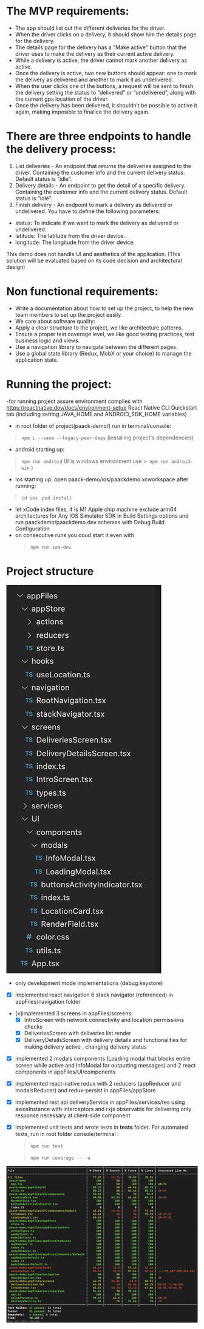 
# The MVP requirements:
* The app should list out the different deliveries for the driver.
* When the driver clicks on a delivery, it should show him the details page for the delivery.
* The details page for the delivery has a "Make active" button that the driver uses to make the delivery as their current active delivery.
* While a delivery is active, the driver cannot mark another delivery as active.
* Once the delivery is active, two new buttons should appear: one to mark the delivery as delivered and another to mark it as undelivered.
* When the user clicks one of the buttons, a request will be sent to finish the delivery setting the status to “delivered” or “undelivered”, along with the current gps location of the driver.
* Once the delivery has been delivered, it shouldn’t be possible to active it again, making imposible to finalice the delivery again.

# There are three endpoints to handle the delivery process:
1. List deliveries - An endpoint that returns the deliveries assigned to the driver. Containing the customer info and the current delivery
status. Default status is “idle”.
2. Delivery details - An endpoint to get the detail of a specific delivery. Containing the customer info and the current delivery status.
Default status is “idle”.
3. Finish delivery - An endpoint to mark a delivery as delivered or undelivered. You have to define the following parameters:
  * status: To indicate if we want to mark the delivery as delivered or undelivered.
  * latitude: The latitude from the driver device.
  * longitude: The longitude from the driver device.

This demo does not handle UI and aesthetics of the application. (This solution will be evaluated based on its code decision and architectural design)

# Non functional requirements:
* Write a documentation about how to set up the project, to help the new team members to set up the project easily.
* We care about software quality:
* Apply a clear structure to the project, we like architecture patterns.
* Ensure a proper test coverage level, we like good testing practices, test business logic and views.
* Use a navigation library to navigate between the different pages.
* Use a global state library (Redux, MobX or your choice) to manage the application state.


# Running the project:
 -for running project assure environment complies with https://reactnative.dev/docs/environment-setup React Native CLI Quickstart tab (including setting JAVA_HOME and ANDROID_SDK_HOME variables)
- in root folder of project(paack-demo/) run in terminal/console:
 >``` npm i --save --legacy-peer-deps ``` (installing project's dependencies)
- android starting up:
 >``` npm run android ```  (If is windows environment use >``` npm run android-win``` )
- ios starting up:  open paack-demo/ios/paackdemo.xcworkspace after running:
 >```cd ios ```
 >``` pod install ```
 
 - let xCode index files, if is M1 Apple chip machine
  exclude arm64 architectures for Any IOS Simulator SDK in Build Settings options and 
  run paackdemo/paackdemo.dev schemas with Debug Build Configuration
 - on consecutive runs you coud start it even with 
   >``` npm run ios-dev ```

# Project structure 
![Screenshot](Screenshot_2022-02-07_at_15.19.02.png)

- only development mode implementations (debug.keystore)
- [x] implemented react navigation 6 stack navigator (referenced) in appFiles/navigation folder
- [x]implemented 3 screens in  appFiles/screens:
    - [x] IntroScreen with network connectivity and location permissions checks
    - [x] DeliveriesScreen with deliveries list render
    - [x] DeliveryDetailsScreen with delivery details and functionalities for making delivery active , changing delivery status
- [x] implemented 2 modals components (Loading modal that blocks entire screen while active and InfoModal for outputting messages) and 2 react components in appFiles/UI/components
- [x] implemented react-native redux with 2 reducers (appReducer and modalsReducer) and redux-persist in appFiles/appStore
- [x] implemented rest api deliveryService in appFiles/services/res using axiosInstance with interceptors and rxjs observable for delivering only response necessary at client-side component
- [x] implemented unit tests and wrote tests in __tests__ folder. 
    For automated tests, run in root folder console/terminal :
     >```npm run test```

     >```npm run coverage -- -u```

![Screenshot](Screenshot_2022-02-07_at_19.58.38.png)
